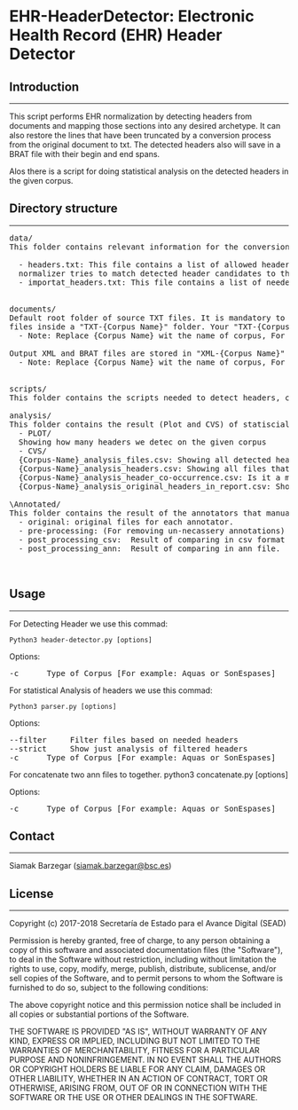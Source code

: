 # EHR-HeaderDetector: Electronic Health Record (EHR) Header Detector     



## Introduction
------------

This script performs EHR normalization by detecting headers from documents and mapping those sections into any desired archetype. It can also restore the lines that have been truncated by a conversion process from the original document to txt.
The detected headers also will save in a BRAT file with their begin and end spans.

Alos there is a script for doing statistical analysis on the detected headers in the given corpus.


## Directory structure
-------------------

<pre>
data/
This folder contains relevant information for the conversion process:

  - headers.txt: This file contains a list of allowed headers for your EHRs. The 
  normalizer tries to match detected header candidates to this list.
  - importat_headers.txt: This file contains a list of needed headers for doing statistical analysis.


documents/
Default root folder of source TXT files. It is mandatory to place all your TXT
files inside a "TXT-{Corpus Name}" folder. Your "TXT-{Corpus Name}" folder can be TXT files from different corpora 
  - Note: Replace {Corpus Name} wit the name of corpus, For Instance "TXT-SonEspases"

Output XML and BRAT files are stored in "XML-{Corpus Name}" and "BRAT-{Corpus Name}" folders.
  - Note: Replace {Corpus Name} wit the name of corpus, For Instance "BRAT-SonEspases"


scripts/
This folder contains the scripts needed to detect headers, calculate statistical analysis and compraing different annotations records (that has been done by different annotators) for a same file.

analysis/
This folder contains the result (Plot and CVS) of statiscial analysis based on the detected headers.
  - PLOT/
  Showing how many headers we detec on the given corpus
  - CVS/
  {Corpus-Name}_analysis_files.csv: Showing all detected headers in each text file. 
  {Corpus-Name}_analysis_headers.csv: Showing all files that contain a specefic header. 
  {Corpus-Name}_analysis_header_co-occurrence.csv: Is it a matrix which showing how many times two headers co-occurrened
  {Corpus-Name}_analysis_original_headers_in_report.csv: Showing the original text in the EHR that script detect it as a header (By similarity method) 

\Annotated/
This folder contains the result of the annotators that manually annotate/modify the output of the EHR-HeaderDetector script. There are 4 subdirectories, 
  - original: original files for each annotator.
  - pre-processing: (For removing un-necassery annotations)
  - post_processing_csv:  Result of comparing in csv format 
  - post_processing_ann:  Result of comparing in ann file.


</pre> 


## Usage
-----

For Detecting Header we use this commad:

	Python3 header-detector.py [options] 

Options:
<pre>
-c      Type of Corpus [For example: Aquas or SonEspases]
</pre>


For statistical Analysis of headers we use this commad:

	Python3 parser.py [options] 

Options:
<pre>
--filter     Filter files based on needed headers
--strict     Show just analysis of filtered headers
-c      Type of Corpus [For example: Aquas or SonEspases]
</pre>


For concatenate two ann files to together. 
	python3 concatenate.py [options] 

Options:
<pre>
-c      Type of Corpus [For example: Aquas or SonEspases]
</pre>


## Contact
------

Siamak Barzegar (siamak.barzegar@bsc.es)


## License
-------

Copyright (c) 2017-2018 Secretaría de Estado para el Avance Digital (SEAD)

Permission is hereby granted, free of charge, to any person obtaining a copy of this software and associated documentation files (the "Software"), to deal in the Software without restriction, including without limitation the rights to use, copy, modify, merge, publish, distribute, sublicense, and/or sell copies of the Software, and to permit persons to whom the Software is furnished to do so, subject to the following conditions:

The above copyright notice and this permission notice shall be included in all copies or substantial portions of the Software.

THE SOFTWARE IS PROVIDED "AS IS", WITHOUT WARRANTY OF ANY KIND, EXPRESS OR IMPLIED, INCLUDING BUT NOT LIMITED TO THE WARRANTIES OF MERCHANTABILITY, FITNESS FOR A PARTICULAR PURPOSE AND NONINFRINGEMENT. IN NO EVENT SHALL THE AUTHORS OR COPYRIGHT HOLDERS BE LIABLE FOR ANY CLAIM, DAMAGES OR OTHER LIABILITY, WHETHER IN AN ACTION OF CONTRACT, TORT OR OTHERWISE, ARISING FROM, OUT OF OR IN CONNECTION WITH THE SOFTWARE OR THE USE OR OTHER DEALINGS IN THE SOFTWARE.

